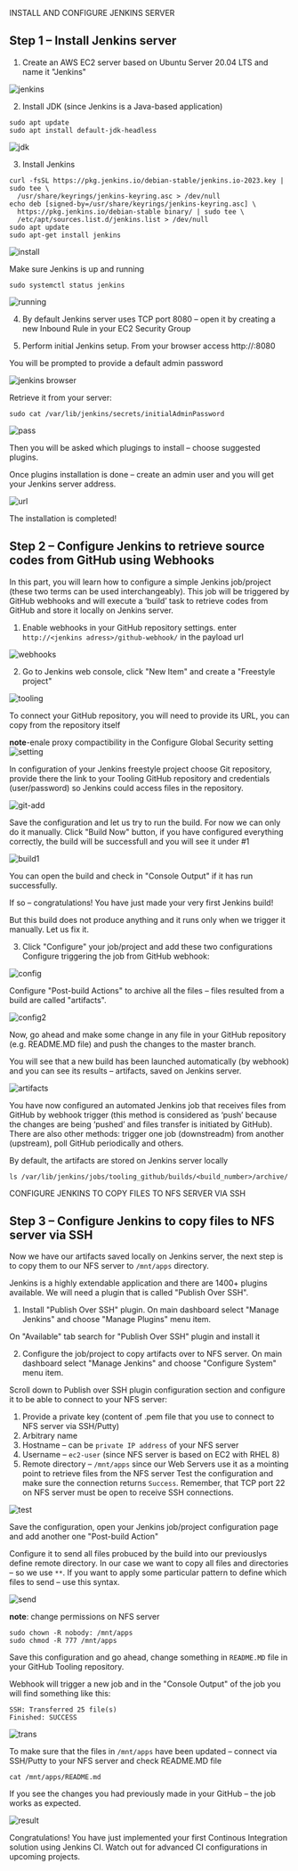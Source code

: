 INSTALL AND CONFIGURE JENKINS SERVER
## Step 1 – Install Jenkins server
1. Create an AWS EC2 server based on Ubuntu Server 20.04 LTS and name it "Jenkins"   

![jenkins](./images/01-jenkins.PNG)   

2. Install JDK (since Jenkins is a Java-based application)
```
sudo apt update
sudo apt install default-jdk-headless
```   
![jdk](./images/02-jdk-install.PNG)  

3. Install Jenkins
```
curl -fsSL https://pkg.jenkins.io/debian-stable/jenkins.io-2023.key | sudo tee \
  /usr/share/keyrings/jenkins-keyring.asc > /dev/null
echo deb [signed-by=/usr/share/keyrings/jenkins-keyring.asc] \
  https://pkg.jenkins.io/debian-stable binary/ | sudo tee \
  /etc/apt/sources.list.d/jenkins.list > /dev/null
sudo apt update
sudo apt-get install jenkins
```   
![install](./images/03-jenkinsinstall.PNG)   

Make sure Jenkins is up and running
```
sudo systemctl status jenkins
```   
![running](./images/04-jenkins%20running.PNG)

4. By default Jenkins server uses TCP port 8080 – open it by creating a new Inbound Rule in your EC2 Security Group


5. Perform initial Jenkins setup.
From your browser access http://<Jenkins-Server-Public-IP-Address-or-Public-DNS-Name>:8080

You will be prompted to provide a default admin password  

![jenkins browser](./images/05-jenkins%20browser.PNG)


Retrieve it from your server:
```
sudo cat /var/lib/jenkins/secrets/initialAdminPassword
```
![pass](./images/06-password.PNG)   

Then you will be asked which plugings to install – choose suggested plugins.



Once plugins installation is done – create an admin user and you will get your Jenkins server address.   

![url](./images/08-jenurl.PNG)  


The installation is completed!



## Step 2 – Configure Jenkins to retrieve source codes from GitHub using Webhooks
In this part, you will learn how to configure a simple Jenkins job/project (these two terms can be used interchangeably). This job will be triggered by GitHub webhooks and will execute a ‘build’ task to retrieve codes from GitHub and store it locally on Jenkins server.

1. Enable webhooks in your GitHub repository settings. enter `http://<jenkins adress>/github-webhook/` in the payload url

![webhooks](./images/09-webhooks.PNG)  

2. Go to Jenkins web console, click "New Item" and create a "Freestyle project"

![tooling](./images/10-freestyle.PNG)

To connect your GitHub repository, you will need to provide its URL, you can copy from the repository itself

**note**-enale proxy compactibility in the Configure Global Security setting
![setting](./images/11-enable%20proxy.PNG)  


In configuration of your Jenkins freestyle project choose Git repository, provide there the link to your Tooling GitHub repository and credentials (user/password) so Jenkins could access files in the repository.

![git-add](./images/12-git-add.PNG)  


Save the configuration and let us try to run the build. For now we can only do it manually.
Click "Build Now" button, if you have configured everything correctly, the build will be successfull and you will see it under #1

![build1](./images/13-build.PNG)

You can open the build and check in "Console Output" if it has run successfully.

If so – congratulations! You have just made your very first Jenkins build!

But this build does not produce anything and it runs only when we trigger it manually. Let us fix it.

3. Click "Configure" your job/project and add these two configurations
Configure triggering the job from GitHub webhook:

![config](./images/14a-config.PNG)

Configure "Post-build Actions" to archive all the files – files resulted from a build are called "artifacts". 

![config2](./images/14b-config.PNG)


Now, go ahead and make some change in any file in your GitHub repository (e.g. README.MD file) and push the changes to the master branch.

You will see that a new build has been launched automatically (by webhook) and you can see its results – artifacts, saved on Jenkins server.

![artifacts](./images/15-artifacts.PNG)

You have now configured an automated Jenkins job that receives files from GitHub by webhook trigger (this method is considered as ‘push’ because the changes are being ‘pushed’ and files transfer is initiated by GitHub). There are also other methods: trigger one job (downstreadm) from another (upstream), poll GitHub periodically and others.

By default, the artifacts are stored on Jenkins server locally
```
ls /var/lib/jenkins/jobs/tooling_github/builds/<build_number>/archive/
```

CONFIGURE JENKINS TO COPY FILES TO NFS SERVER VIA SSH
## Step 3 – Configure Jenkins to copy files to NFS server via SSH
Now we have our artifacts saved locally on Jenkins server, the next step is to copy them to our NFS server to `/mnt/apps` directory.

Jenkins is a highly extendable application and there are 1400+ plugins available. We will need a plugin that is called "Publish Over SSH".

1. Install "Publish Over SSH" plugin.
On main dashboard select "Manage Jenkins" and choose "Manage Plugins" menu item.

On "Available" tab search for "Publish Over SSH" plugin and install it



2. Configure the job/project to copy artifacts over to NFS server.
On main dashboard select "Manage Jenkins" and choose "Configure System" menu item.

Scroll down to Publish over SSH plugin configuration section and configure it to be able to connect to your NFS server:

1. Provide a private key (content of .pem file that you use to connect to NFS server via SSH/Putty)
2. Arbitrary name
3. Hostname – can be `private IP address` of your NFS server
4. Username – `ec2-user` (since NFS server is based on EC2 with RHEL 8)
5. Remote directory – `/mnt/apps` since our Web Servers use it as a mointing point to retrieve files from the NFS server
Test the configuration and make sure the connection returns `Success`. Remember, that TCP port 22 on NFS server must be open to receive SSH connections.

![test](./images/16-test-conf.PNG)

Save the configuration, open your Jenkins job/project configuration page and add another one "Post-build Action"


Configure it to send all files probuced by the build into our previouslys define remote directory. In our case we want to copy all files and directories – so we use `**`.
If you want to apply some particular pattern to define which files to send – use this syntax.

![send](./images/17-send%20build%20artifacts.PNG)

**note**: change permissions on NFS server
```
sudo chown -R nobody: /mnt/apps
sudo chmod -R 777 /mnt/apps
```   

Save this configuration and go ahead, change something in `README.MD` file in your GitHub Tooling repository.

Webhook will trigger a new job and in the "Console Output" of the job you will find something like this:
```
SSH: Transferred 25 file(s)
Finished: SUCCESS
```
![trans](./images/18-transfered.PNG)  

To make sure that the files in `/mnt/apps` have been updated – connect via SSH/Putty to your NFS server and check README.MD file
```
cat /mnt/apps/README.md
```
If you see the changes you had previously made in your GitHub – the job works as expected.

![result](./images/19-result.PNG)

Congratulations!
You have just implemented your first Continous Integration solution using Jenkins CI. Watch out for advanced CI configurations in upcoming projects.

